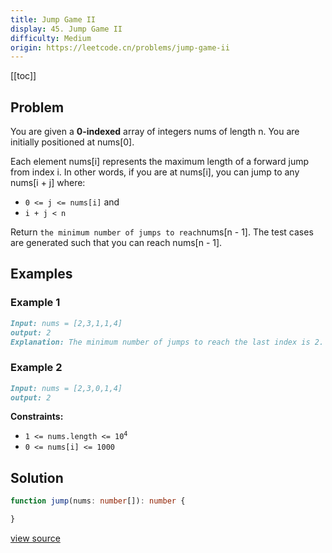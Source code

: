 ```yaml
---
title: Jump Game II
display: 45. Jump Game II
difficulty: Medium
origin: https://leetcode.cn/problems/jump-game-ii
---
```


[[toc]]

## Problem

You are given a **0-indexed** array of integers nums of length n. You are initially positioned at nums[0].

Each element nums[i] represents the maximum length of a forward jump from index i. In other words, if you are at nums[i], you can jump to any nums[i + j] where:

- <code>0 &lt;= j &lt;= nums[i]</code> and
- <code>i + j &lt; n</code>

Return `the minimum number of jumps to reach`nums[n - 1]. The test cases are generated such that you can reach nums[n - 1].

## Examples

### Example 1

```md
Input: nums = [2,3,1,1,4]
output: 2
Explanation: The minimum number of jumps to reach the last index is 2. Jump 1 step from index 0 to 1, then 3 steps to the last index.
```

### Example 2

```md
Input: nums = [2,3,0,1,4]
output: 2
```

**Constraints:**

- <code>1 &lt;= nums.length &lt;= 10<sup>4</sup></code>
- <code>0 &lt;= nums[i] &lt;= 1000</code>

## Solution

```ts
function jump(nums: number[]): number {

}
```

[view source](https://leetcode.cn/problems/jump-game-ii)
